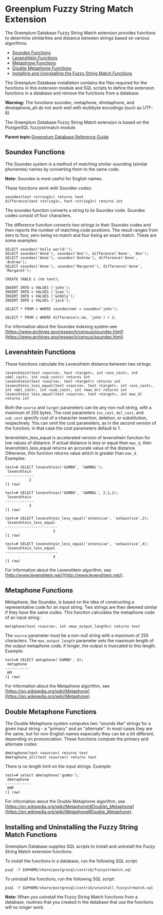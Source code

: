# Greenplum Fuzzy String Match Extension 

The Greenplum Database Fuzzy String Match extension provides functions to determine similarities and distance between strings based on various algorithms.

-   [Soundex Functions](#topic_soundex)
-   [Levenshtein Functions](#topic_levenshtein)
-   [Metaphone Functions](#topic_metaphone)
-   [Double Metaphone Functions](#d_metaphone)
-   [Installing and Uninstalling the Fuzzy String Match Functions](#topic_install)

The Greenplum Database installation contains the files required for the functions in this extension module and SQL scripts to define the extension functions in a database and remove the functions from a database.

**Warning:** The functions soundex, metaphone, dmetaphone, and dmetaphone\_alt do not work well with multibyte encodings \(such as UTF-8\).

The Greenplum Database Fuzzy String Match extension is based on the PostgreSQL fuzzystrmatch module.

**Parent topic:**[Greenplum Database Reference Guide](../ref_guide.html)

## Soundex Functions 

The Soundex system is a method of matching similar-sounding \(similar phonemes\) names by converting them to the same code.

**Note:** Soundex is most useful for English names.

These functions work with Soundex codes:

```
soundex(text <string1>) returns text
difference(text <string1>, text <string2>) returns int
```

The soundex function converts a string to its Soundex code. Soundex codes consist of four characters.

The difference function converts two strings to their Soundex codes and then reports the number of matching code positions. The result ranges from zero to four, zero being no match and four being an exact match. These are some examples:

```
SELECT soundex('hello world!');
SELECT soundex('Anne'), soundex('Ann'), difference('Anne', 'Ann');
SELECT soundex('Anne'), soundex('Andrew'), difference('Anne', 'Andrew');
SELECT soundex('Anne'), soundex('Margaret'), difference('Anne', 'Margaret');

CREATE TABLE s (nm text);

INSERT INTO s VALUES ('john');
INSERT INTO s VALUES ('joan');
INSERT INTO s VALUES ('wobbly');
INSERT INTO s VALUES ('jack');

SELECT * FROM s WHERE soundex(nm) = soundex('john');

SELECT * FROM s WHERE difference(s.nm, 'john') > 2;
```

For information about the Soundex indexing system see [https://www.archives.gov/research/census/soundex.html](https://www.archives.gov/research/census/soundex.html).

## Levenshtein Functions 

These functions calculate the Levenshtein distance between two strings:

```
levenshtein(text <source>, text <target>, int <ins_cost>, int <del_cost>, int <sub_cost>) returns int
levenshtein(text <source>, text <target>) returns int
levenshtein_less_equal(text <source>, text <target>, int <ins_cost>, int <del_cost>, int <sub_cost>, int <max_d>) returns int
levenshtein_less_equal(text <source>, text <target>, int max_d) returns int
```

Both the `source` and `target` parameters can be any non-null string, with a maximum of 255 bytes. The cost parameters `ins_cost`, `del_cost`, and `sub_cost` specify cost of a character insertion, deletion, or substitution, respectively. You can omit the cost parameters, as in the second version of the function; in that case the cost parameters default to 1.

levenshtein\_less\_equal is accelerated version of levenshtein function for low values of distance. If actual distance is less or equal then `max_d`, then levenshtein\_less\_equal returns an accurate value of the distance. Otherwise, this function returns value which is greater than `max_d`. Examples:

```
test=# SELECT levenshtein('GUMBO', 'GAMBOL');
 levenshtein
-------------
           2
(1 row)

test=# SELECT levenshtein('GUMBO', 'GAMBOL', 2,1,1);
 levenshtein
-------------
           3
(1 row)

test=# SELECT levenshtein_less_equal('extensive', 'exhaustive',2);
 levenshtein_less_equal
------------------------
                      3
(1 row)

test=# SELECT levenshtein_less_equal('extensive', 'exhaustive',4);
 levenshtein_less_equal
------------------------
                      4
(1 row)
```

For information about the Levenshtein algorithm, see [http://www.levenshtein.net/](http://www.levenshtein.net/).

## Metaphone Functions 

Metaphone, like Soundex, is based on the idea of constructing a representative code for an input string. Two strings are then deemed similar if they have the same codes. This function calculates the metaphone code of an input string :

```
metaphone(text <source>, int <max_output_length>) returns text
```

The `source` parameter must be a non-null string with a maximum of 255 characters. The `max_output_length` parameter sets the maximum length of the output metaphone code; if longer, the output is truncated to this length. Example:

```
test=# SELECT metaphone('GUMBO', 4);
 metaphone
-----------
 KM
(1 row)
```

For information about the Metaphone algorithm, see [https://en.wikipedia.org/wiki/Metaphone](https://en.wikipedia.org/wiki/Metaphone).

## Double Metaphone Functions 

The Double Metaphone system computes two "sounds like" strings for a given input string - a "primary" and an "alternate". In most cases they are the same, but for non-English names especially they can be a bit different, depending on pronunciation. These functions compute the primary and alternate codes:

```
dmetaphone(text <source>) returns text
dmetaphone_alt(text <source>) returns text
```

There is no length limit on the input strings. Example:

```
test=# select dmetaphone('gumbo');
 dmetaphone
------------
 KMP
(1 row)
```

For information about the Double Metaphone algorithm, see [https://en.wikipedia.org/wiki/Metaphone\#Double\_Metaphone](https://en.wikipedia.org/wiki/Metaphone#Double_Metaphone).

## Installing and Uninstalling the Fuzzy String Match Functions 

Greenplum Database supplies SQL scripts to install and uninstall the Fuzzy String Match extension functions.

To install the functions in a database, run the following SQL script:

```
psql -f $GPHOME/share/postgresql/contrib/fuzzystrmatch.sql
```

To uninstall the functions, run the following SQL script:

```
psql -f $GPHOME/share/postgresql/contrib/uninstall_fuzzystrmatch.sql
```

**Note:** When you uninstall the Fuzzy String Match functions from a database, routines that you created in the database that use the functions will no longer work.

